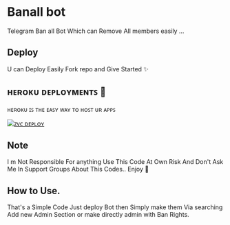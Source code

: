 # Banall bot

Telegram Ban all Bot Which can Remove All members easily ...

## Deploy
U can Deploy Easily Fork repo and Give Started ✨

## ʜᴇʀᴏᴋᴜ ᴅᴇᴘʟᴏʏᴍᴇɴᴛꜱ 💜
ʜᴇʀᴏᴋᴜ ɪꜱ ᴛʜᴇ ᴇᴀꜱʏ ᴡᴀʏ ᴛᴏ ʜᴏꜱᴛ ᴜʀ ᴀᴘᴘꜱ

[![ᴢᴠᴄ ᴅᴇᴘʟᴏʏ](https://www.herokucdn.com/deploy/button.svg)](https://dashboard.heroku.com/new?template=https://github.com/Chetanthakur03/Banall)
## Note

I m Not Responsible For anything Use This Code At Own Risk And Don't Ask Me In Support Groups About This Codes..
 Enjoy 🙂


## How to Use.

That's a Simple Code Just deploy Bot then Simply make them Via searching Add new Admin Section or make directly admin with Ban Rights.
